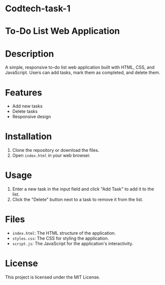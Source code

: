 # Codtech-task-1
# To-Do List Web Application

# Description

A simple, responsive to-do list web application built with HTML, CSS, and JavaScript. Users can add tasks, mark them as completed, and delete them.

# Features

- Add new tasks
- Delete tasks
- Responsive design

# Installation

1. Clone the repository or download the files.
2. Open `index.html` in your web browser.

# Usage

1. Enter a new task in the input field and click "Add Task" to add it to the list.
2. Click the "Delete" button next to a task to remove it from the list.

# Files

- `index.html`: The HTML structure of the application.
- `styles.css`: The CSS for styling the application.
- `script.js`: The JavaScript for the application's interactivity.

# License

This project is licensed under the MIT License.
